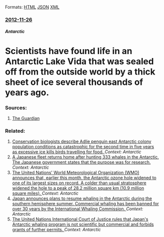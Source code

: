 
Formats: [HTML](/news/2012/11/26/scientists-have-found-life-in-an-antarctic-lake-vida-that-was-sealed-off-from-the-outside-world-by-a-thick-sheet-of-ice-several-thousands-of.html)  [JSON](/news/2012/11/26/scientists-have-found-life-in-an-antarctic-lake-vida-that-was-sealed-off-from-the-outside-world-by-a-thick-sheet-of-ice-several-thousands-of.json)  [XML](/news/2012/11/26/scientists-have-found-life-in-an-antarctic-lake-vida-that-was-sealed-off-from-the-outside-world-by-a-thick-sheet-of-ice-several-thousands-of.xml)  

### [2012-11-26](/news/2012/11/26/index.md)

##### Antarctic
# Scientists have found life in an Antarctic Lake Vida that was sealed off from the outside world by a thick sheet of ice several thousands of years ago. 




### Sources:

1. [The Guardian](http://www.guardian.co.uk/world/2012/nov/26/antarctic-lake-vida-find-life)

### Related:

1. [Conservation biologists describe Adlie penguin east Antarctic colony population conditions as catastrophic for the second time in five years as excessive ice kills birds travelling for food. ](/news/2017/10/13/conservation-biologists-describe-adelie-penguin-east-antarctic-colony-population-conditions-as-catastrophic-for-the-second-time-in-five-year.md) _Context: Antarctic_
2. [A Japanese fleet returns home after hunting 333 whales in the Antarctic. The Japanese government states that the purpose was for research. ](/news/2017/03/31/a-japanese-fleet-returns-home-after-hunting-333-whales-in-the-antarctic-the-japanese-government-states-that-the-purpose-was-for-research.md) _Context: Antarctic_
3. [The United Nations' World Meteorological Organization (WMO) announces that, earlier this month, the Antarctic ozone hole widened to one of its largest sizes on record. A colder than usual stratosphere widened the hole to a peak of 28.2 million square km (10.9 million square miles). ](/news/2015/10/29/the-united-nations-world-meteorological-organization-wmo-announces-that-earlier-this-month-the-antarctic-ozone-hole-widened-to-one-of-i.md) _Context: Antarctic_
4. [Japan announces plans to resume whaling in the Antarctic during the southern hemisphere summer. Commercial whaling has been banned for over 30 years by the International Whaling Commission. ](/news/2015/06/22/japan-announces-plans-to-resume-whaling-in-the-antarctic-during-the-southern-hemisphere-summer-commercial-whaling-has-been-banned-for-over.md) _Context: Antarctic_
5. [The United Nations International Court of Justice rules that Japan's Antarctic whaling program is not scientific but commercial and forbids grants of further permits. ](/news/2014/03/31/the-united-nations-international-court-of-justice-rules-that-japan-s-antarctic-whaling-program-is-not-scientific-but-commercial-and-forbids.md) _Context: Antarctic_
